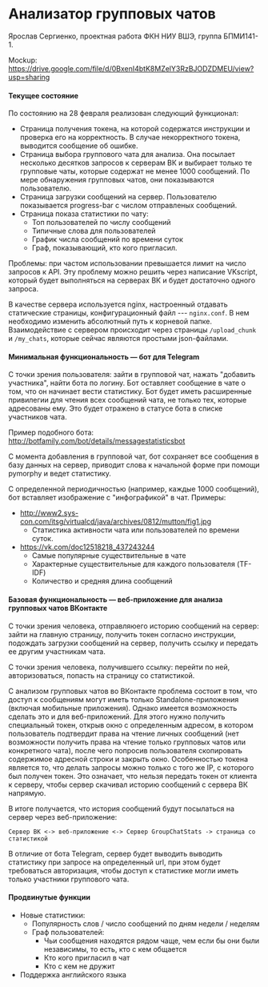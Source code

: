 # Анализатор групповых чатов

Ярослав Сергиенко, проектная работа ФКН НИУ ВШЭ, группа БПМИ141-1.

Mockup: https://drive.google.com/file/d/0BxenI4btK8MZelY3RzBJODZDMEU/view?usp=sharing

#### Текущее состояние

По состоянию на 28 февраля реализован следующий функционал:

* Страница получения токена, на которой содержатся инструкции и проверка его на корректность. В случае некорректного токена, выводится сообщение об ошибке.
* Страница выбора группового чата для анализа. Она посылает несколько десятков запросов к серверам ВК и выбирает только те групповые чаты, которые содержат не менее 1000 сообщений. По мере обнаружения групповых чатов, они показываются пользователю.
* Страница загрузки сообщений на сервер. Пользователю показывается progress-bar с числом отправленых сообщений.
* Страница показа статистики по чату:
   * Топ пользователей по числу сообщений
   * Типичные слова для пользователей
   * График числа сообщений по времени суток
   * Граф, показывающий, кто кого пригласил.

Проблемы: при частом использовании превышается лимит на число запросов к API. Эту проблему можно решить через написание VKscript, который будет выполняться на серверах ВК и будет достаточно одного запроса.

В качестве сервера используется nginx, настроенный отдавать статические страницы, конфигурационный файл --- `nginx.conf`. В нем необходимо изменить абсолютный путь к корневой папке. Взаимодействие с сервером происходит через страницы `/upload_chunk` и `/my_chats`, которые сейчас являются простыми json-файлами.

#### Минимальная функциональность &mdash; бот для Telegram

С точки зрения пользователя: зайти в групповой чат, нажать "добавить участника", найти бота по логину. Бот оставляет сообщение в чате о том, что он начинает вести статистику. Бот будет иметь расширенные привилегии для чтения всех сообщений чата, не только тех, которые адресованы ему. Это будет отражено в статусе бота в списке участников чата.

Пример подобного бота: http://botfamily.com/bot/details/messagestatisticsbot

С момента добавления в групповой чат, бот сохраняет все сообщения в базу данных на сервер, приводит слова к начальной форме при помощи pymorphy и ведет статистику.

С определенной периодичностью (например, каждые 1000 сообщений), бот вставляет изображение с "инфографикой" в чат. Примеры:
* http://www2.sys-con.com/itsg/virtualcd/java/archives/0812/mutton/fig1.jpg
  * Статистика активности чата или пользователей по времени суток.
* https://vk.com/doc12518218_437243244
  * Самые популярные существительные в чате
  * Характерные существительные для каждого пользователя (TF-IDF)
  * Количество и средняя длина сообщений

#### Базовая функциональность &mdash; веб-приложение для анализа групповых чатов ВКонтакте

С точки зрения человека, отправляюего историю сообщений на сервер: зайти на главную страницу, получить токен согласно инструкции, подождать загрузки сообщений на сервер, получить ссылку и передать ее другим участникам чата.

С точки зрения человека, получившего ссылку: перейти по ней, авторизоваться, попасть на страницу со статистикой.

С анализом групповых чатов во ВКонтакте проблема состоит в том, что доступ к сообщениям могут иметь только Standalone-приложения (включая мобильные приложения). Однако имеется возможность сделать это и для веб-приложений. Для этого нужно получить специальный токен, открыв окно с определенным адресом, в котором пользователь подтвердит права на чтение личных сообщений (нет возможности получить права на чтение только групповых чатов или конкретного чата), после чего попросив пользователя скопировать содержимое адресной строки и закрыть окно. Особенностью токена является то, что делать запросы можно только с того же IP, с которого был получен токен. Это означает, что нельзя передать токен от клиента к серверу, чтобы сервер скачивал историю сообщений с сервера ВК напрямую.

В итоге получается, что история сообщений будут посылаться на сервер через веб-приложение:

```
Сервер ВК <-> веб-приложение <-> Сервер GroupChatStats -> страница со статистикой
```

В отличие от бота Telegram, сервер будет выводить выводить статистику при запросе на определенный url, при этом будет требоваться авторизация, чтобы доступ к статистике могли иметь только участники группового чата.

#### Продвинутые функции

* Новые статистики:
  * Популярность слов / число сообщений по дням недели / неделям
  * Граф пользователей:
    * Чьи сообщения находятся рядом чаще, чем если бы они были независимы, то есть, кто с кем общается
    * Кто кого пригласил в чат
    * Кто с кем не дружит
* Поддержка английского языка
